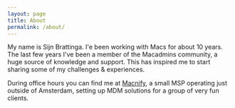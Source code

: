 ```yaml
---
layout: page
title: About
permalink: /about/
---
```


My name is Sijn Brattinga. I'e been working with Macs for about 10 years. The last few years I've been a member of the Macadmins community, a huge source of knowledge and support. This has inspired me to start sharing some of my challenges & experiences.

During office hours you can find me at [Macnify](https://www.macnify.nl), a small MSP operating just outside of Amsterdam, setting up MDM solutions for a group of very fun clients.